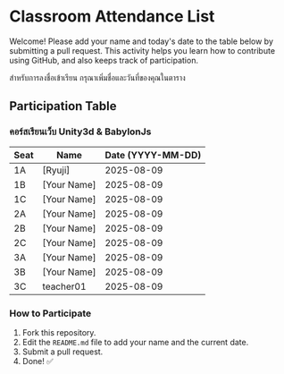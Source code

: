 # Classroom Attendance List

Welcome! Please add your name and today's date to the table below by submitting a pull request. This activity helps you learn how to contribute using GitHub, and also keeps track of participation. 

สำหรับการลงชื่อเข้าเรียน กรุณาเพิ่มชื่อและวันที่ของคุณในตาราง

## Participation Table

### คอร์สเรียนเว็บ Unity3d & BabylonJs

| Seat | Name           | Date (YYYY-MM-DD) |
|------|----------------|-------------------|
| 1A   | [Ryuji]    | 2025-08-09        |
| 1B   | [Your Name]    | 2025-08-09        |
| 1C   | [Your Name]    | 2025-08-09        |
| 2A   | [Your Name]    | 2025-08-09        |
| 2B   | [Your Name]    | 2025-08-09        |
| 2C   | [Your Name]    | 2025-08-09        |
| 3A   | [Your Name]    | 2025-08-09        |
| 3B   | [Your Name]    | 2025-08-09        |
| 3C   | teacher01    | 2025-08-09       |

### How to Participate
1. Fork this repository.
2. Edit the `README.md` file to add your name and the current date.
3. Submit a pull request.
4. Done! ✅
